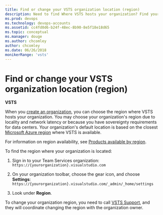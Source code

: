 ```yaml
---
title: Find or change your VSTS organization location (region)
description: Need to find Where VSTS hosts your organization? Find your organization's default location or update your VSTS organization location (region)
ms.prod: devops
ms.technology: devops-accounts
ms.assetid: cc4fd0d6-b24f-48ec-8b90-8e5f18e18d65
ms.topic: conceptual
ms.manager: douge
ms.author: chcomley
author: chcomley
ms.date: 06/26/2018
monikerRange: 'vsts'
---
```


# Find or change your VSTS organization location (region)

**VSTS**

When you [create an organization](create-organization-msa-or-work-student.md), you can choose the region where VSTS hosts your
organization.  You may choose your organization's region due to locality and network latency or because you have sovereignty
requirements for data centers.  Your organization's default location is based on the closest 
[Microsoft Azure region](https://azure.microsoft.com/en-us/regions) 
where VSTS is available.

For information on region availability, see [Products available by region](https://azure.microsoft.com/en-us/global-infrastructure/services/).

To find the region where your organization is located:

1. Sign in to your Team Services organization: ```https://{yourorganization}.visualstudio.com```

2. On your organization toolbar, choose the gear icon, and choose **Settings**: ```https://{yourorganization}.visualstudio.com/_admin/_home/settings```

3. Look under **Region**.

To change your organization region, you need to call [VSTS Support](https://visualstudio.microsoft.com/team-services/support), and 
they will coordinate changing the region with the organization owner.




